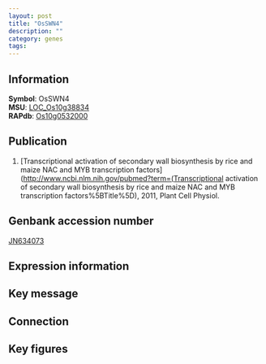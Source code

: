 ```yaml
---
layout: post
title: "OsSWN4"
description: ""
category: genes
tags: 
---
```


## Information
__Symbol__: OsSWN4  
__MSU__: [LOC_Os10g38834](http://rice.plantbiology.msu.edu/cgi-bin/ORF_infopage.cgi?orf=LOC_Os10g38834)  
__RAPdb__: [Os10g0532000](http://rapdb.dna.affrc.go.jp/viewer/gbrowse_details/irgsp1?name=Os10g0532000)  

## Publication
1. [Transcriptional activation of secondary wall biosynthesis by rice and maize NAC and MYB transcription factors](http://www.ncbi.nlm.nih.gov/pubmed?term=(Transcriptional activation of secondary wall biosynthesis by rice and maize NAC and MYB transcription factors%5BTitle%5D), 2011, Plant Cell Physiol.

## Genbank accession number
[JN634073](http://www.ncbi.nlm.nih.gov/nuccore/JN634073)

## Expression information

## Key message

## Connection

## Key figures


